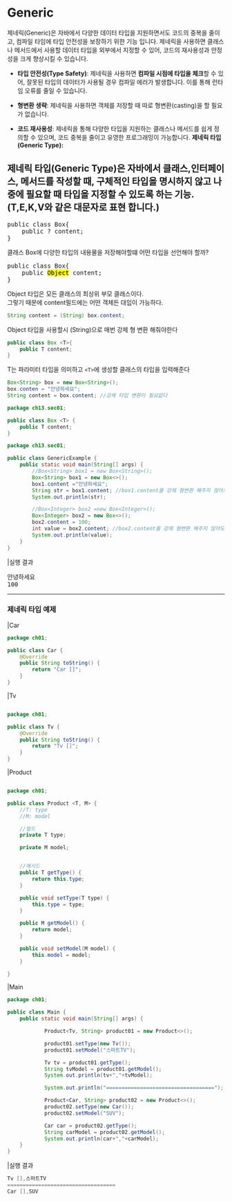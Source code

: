 Generic
===

제네릭(Generic)은 자바에서 다양한 데이터 타입을 지원하면서도 코드의 중복을 줄이고, 컴파일 타임에 타입 안전성을 보장하기 위한 기능 입니다. 제네릭을 사용하면 클래스나 메서드에서 사용할 데이터 타입을 외부에서 지정할 수 있어, 코드의 재사용성과 안정성을 크게 향상시킬 수 있습니다.
- **타입 안전성(Type Safety)**: 제네릭을 사용하면 **컴파일 시점에 타입을 체크**할 수 있어, 잘못된 타입의 데이터가 사용될 경우 컴파일 에러가 발생합니다. 이를 통해 런타임 오류를 줄일 수 있습니다.

- **형변환 생략**: 제네릭을 사용하면 객체를 저장할 때 따로 형변환(casting)을 할 필요가 없습니다.

- **코드 재사용성**:  제네릭을 통해 다양한 타입을 지원하는 클래스나 메서드를 쉽게 정의할 수 있으며, 코드 중복을 줄이고 유영한 프로그래밍이 가능합니다.
  **제네릭 타입(Generic Type):**

**제네릭 타입(Generic Type)은 자바에서 클래스,인터페이스, 메서드를 작성할 때, 구체적인 타입을 명시하지 않고 나중에 필요할 때 타입을 지정할 수 있도록 하는 기능.**   
(T,E,K,V와 같은 대문자로 표현 합니다.)              
---
<pre>
public class Box{
    public ? content;
}
</pre>
클래스 Box에 다양한 타입의 내용물을 저장해야할떄 어떤 타입을 선언해야 할까?
<pre>
public class Box{
    public <mark>Object</mark> content;
}
</pre>
Object 타입은 모든 클래스의 최상위 부모 클래스이다.    
그렇기 때문에 content필드에는 어떤 객체든 대입이 가능하다.
```java
String content = (String) box.content;
```
Object 타입을 사용할시 (String)으로 매번 강제 형 변환 해줘야한다
````java
public class Box <T>{
    public T content;
}
````
T는 파라미터 타입을 의미하고 `<T>`에 생성할 클래스의 타입을 입력해준다
````java
Box<String> box = new Box<String>();
box.conten = "안녕하세요";
String content = box.content; //강제 타입 변환이 필요없다
````

````java
package ch13.sec01;

public class Box <T> {
    public T content;
}

````

````java
package ch13.sec01;

public class GenericExample {
    public static void main(String[] args) {
        //Box<String> box1 = new Box<String>();
        Box<String> box1 = new Box<>();
        box1.content ="안녕하세요";
        String str = box1.content; //box1.content를 강제 형변환 해주지 않아도 사용가능
        System.out.println(str);

        //Box<Integer> box2 =new Box<Integer>();
        Box<Integer> box2 = new Box<>();
        box2.content = 100;
        int value = box2.content; //box2.content를 강제 형변환 해주지 않아도 사용가능
        System.out.println(value);
    }
}
````
|실행 결과    

<pre>
안녕하세요
100
</pre>




---
### 제네릭 타입 예제

|Car  

````java
package ch01;

public class Car {
    @Override
    public String toString() {
        return "Car []";
    }
}
````      

|Tv
````java

package ch01;

public class Tv {
    @Override
    public String toString() {
        return "Tv []";
    }
}

````

|Product      

````java

package ch01;

public class Product <T, M> {
    //T: type
    //M: model

    //필드
    private T type;

    private M model;


    //메서드
    public T getType() {
        return this.type;
    }

    public void setType(T type) {
        this.type = type;
    }

    public M getModel() {
        return model;
    }

    public void setModel(M model) {
        this.model = model;
    }

}

````

|Main

````java
package ch01;

public class Main {
    public static void main(String[] args) {

            Product<Tv, String> product01 = new Product<>();

            product01.setType(new Tv());
            product01.setModel("스마트TV");

            Tv tv = product01.getType();
            String tvModel = product01.getModel();
            System.out.println(tv+","+tvModel);

            System.out.println("===================================");

            Product<Car, String> product02 = new Product<>();
            product02.setType(new Car());
            product02.setModel("SUV");

            Car car = product02.getType();
            String carModel = product02.getModel();
            System.out.println(car+","+carModel);
    }
}
````  

|실행 결과
````java
Tv [],스마트TV
===================================
Car [],SUV
````


